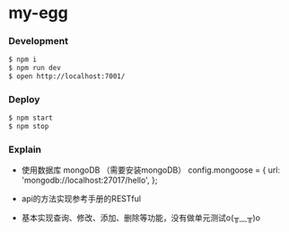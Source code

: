 # my-egg

<!-- add docs here for user -->

### Development

```bash
$ npm i
$ npm run dev
$ open http://localhost:7001/
```

### Deploy

```bash
$ npm start
$ npm stop
```

### Explain

- 使用数据库 mongoDB （需要安装mongoDB）
  config.mongoose = {
    url: 'mongodb://localhost:27017/hello',
  };

- api的方法实现参考手册的RESTful

- 基本实现查询、修改、添加、删除等功能，没有做单元测试o(╥﹏╥)o

[egg]: https://eggjs.org